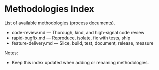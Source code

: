 # Methodologies Index

List of available methodologies (process documents).

- code-review.md — Thorough, kind, and high-signal code review
- rapid-bugfix.md — Reproduce, isolate, fix with tests, ship
- feature-delivery.md — Slice, build, test, document, release, measure

Notes:
- Keep this index updated when adding or renaming methodologies.
